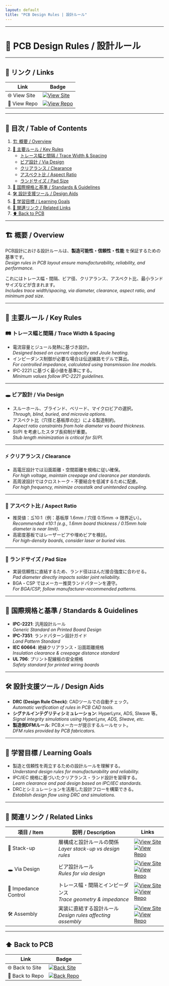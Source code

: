```yaml
---
layout: default
title: "PCB Design Rules | 設計ルール"
---
```


---

# 📏 PCB Design Rules / 設計ルール

---

## 🔗 リンク / Links

| Link | Badge |
|---|---|
| 🌐 View Site | [![View Site](https://img.shields.io/badge/View-Site-brightgreen?logo=githubpages)](https://samizo-aitl.github.io/Edusemi-Plus/Assembly-Integration/PCB/design-rules) |
| 📂 View Repo | [![View Repo](https://img.shields.io/badge/View-Repo-blue?logo=github)](https://github.com/Samizo-AITL/Edusemi-Plus/blob/main/Assembly-Integration/PCB/design-rules.md) |

---

## 📑 目次 / Table of Contents
1. [🏗 概要 / Overview](#-概要--overview)  
2. [🔑 主要ルール / Key Rules](#-主要ルール--key-rules)  
   - [トレース幅と間隔 / Trace Width & Spacing](#-トレース幅と間隔--trace-width--spacing)  
   - [ビア設計 / Via Design](#-ビア設計--via-design)  
   - [クリアランス / Clearance](#-クリアランス--clearance)  
   - [アスペクト比 / Aspect Ratio](#-アスペクト比--aspect-ratio)  
   - [ランドサイズ / Pad Size](#-ランドサイズ--pad-size)  
3. [📏 国際規格と基準 / Standards & Guidelines](#-国際規格と基準--standards--guidelines)  
4. [🛠 設計支援ツール / Design Aids](#-設計支援ツール--design-aids)  
5. [🎯 学習目標 / Learning Goals](#-学習目標--learning-goals)  
6. [🔗 関連リンク / Related Links](#-関連リンク--related-links)  
7. [⬆️ Back to PCB](#️-back-to-pcb)  

---

## 🏗 概要 / Overview
PCB設計における設計ルールは、**製造可能性・信頼性・性能** を保証するための基準です。  
*Design rules in PCB layout ensure manufacturability, reliability, and performance.*  

これにはトレース幅・間隔、ビア径、クリアランス、アスペクト比、最小ランドサイズなどが含まれます。  
*Includes trace width/spacing, via diameter, clearance, aspect ratio, and minimum pad size.*  

---

## 🔑 主要ルール / Key Rules

### 🛤 トレース幅と間隔 / Trace Width & Spacing
- 電流容量とジュール発熱に基づき設計。  
  *Designed based on current capacity and Joule heating.*  
- インピーダンス制御が必要な場合は伝送線路モデルで算出。  
  *For controlled impedance, calculated using transmission line models.*  
- IPC-2221 に基づく最小値を基準にする。  
  *Minimum values follow IPC-2221 guidelines.*  

---

### 🕳 ビア設計 / Via Design
- スルーホール、ブラインド、ベリード、マイクロビアの選択。  
  *Through, blind, buried, and microvia options.*  
- アスペクト比（穴径と基板厚の比）による製造制約。  
  *Aspect ratio constraints from hole diameter vs board thickness.*  
- SI/PI を考慮したスタブ長抑制が重要。  
  *Stub length minimization is critical for SI/PI.*  

---

### ⚡ クリアランス / Clearance
- 高電圧設計では沿面距離・空間距離を規格に従い確保。  
  *For high voltage, maintain creepage and clearance per standards.*  
- 高周波設計ではクロストーク・不要結合を低減するために配慮。  
  *For high frequency, minimize crosstalk and unintended coupling.*  

---

### 📐 アスペクト比 / Aspect Ratio
- 推奨値：≦10:1（例：基板厚 1.6mm / 穴径 0.15mm → 限界近い）。  
  *Recommended ≤10:1 (e.g., 1.6mm board thickness / 0.15mm hole diameter is near limit).*  
- 高密度基板ではレーザービアや埋めビアを検討。  
  *For high-density boards, consider laser or buried vias.*  

---

### 🎯 ランドサイズ / Pad Size
- 実装信頼性に直結するため、ランド径ははんだ接合強度に合わせる。  
  *Pad diameter directly impacts solder joint reliability.*  
- BGA・CSP ではメーカー推奨ランドパターンを遵守。  
  *For BGA/CSP, follow manufacturer-recommended patterns.*  

---

## 📏 国際規格と基準 / Standards & Guidelines
- **IPC-2221**: 汎用設計ルール  
  *Generic Standard on Printed Board Design*  
- **IPC-7351**: ランドパターン設計ガイド  
  *Land Pattern Standard*  
- **IEC 60664**: 絶縁クリアランス・沿面距離規格  
  *Insulation clearance & creepage distance standard*  
- **UL 796**: プリント配線板の安全規格  
  *Safety standard for printed wiring boards*  

---

## 🛠 設計支援ツール / Design Aids
- **DRC (Design Rule Check)**: CADツールでの自動チェック。  
  *Automatic verification of rules in PCB CAD tools.*  
- **シグナルインテグリティシミュレーション**: HyperLynx, ADS, SIwave 等。  
  *Signal integrity simulations using HyperLynx, ADS, SIwave, etc.*  
- **製造側DFMルール**: PCBメーカーが提示するルールセット。  
  *DFM rules provided by PCB fabricators.*  

---

## 🎯 学習目標 / Learning Goals
- 製造と信頼性を両立するための設計ルールを理解する。  
  *Understand design rules for manufacturability and reliability.*  
- IPC/IEC 規格に基づいたクリアランス・ランド設計を習得する。  
  *Learn clearance and pad design based on IPC/IEC standards.*  
- DRCとシミュレーションを活用した設計フローを構築できる。  
  *Establish design flow using DRC and simulations.*  

---

## 🔗 関連リンク / Related Links

| 項目 / Item | 説明 / Description | Links |
|-------------|-------------------|-------|
| 📑 Stack-up | 層構成と設計ルールの関係<br>*Layer stack-up vs design rules* | [![View Site](https://img.shields.io/badge/View-Site-brightgreen?logo=githubpages)](./stackup.md)<br>[![View Repo](https://img.shields.io/badge/View-Repo-blue?logo=github)](../PCB/stackup) |
| 🕳 Via Design | ビア設計ルール<br>*Rules for via design* | [![View Site](https://img.shields.io/badge/View-Site-brightgreen?logo=githubpages)](./via-design.md)<br>[![View Repo](https://img.shields.io/badge/View-Repo-blue?logo=github)](../PCB/via-design) |
| 📏 Impedance Control | トレース幅・間隔とインピーダンス<br>*Trace geometry & impedance* | [![View Site](https://img.shields.io/badge/View-Site-brightgreen?logo=githubpages)](./impedance-control.md)<br>[![View Repo](https://img.shields.io/badge/View-Repo-blue?logo=github)](../PCB/impedance-control) |
| 🛠 Assembly | 実装に直結する設計ルール<br>*Design rules affecting assembly* | [![View Site](https://img.shields.io/badge/View-Site-brightgreen?logo=githubpages)](./assembly.md)<br>[![View Repo](https://img.shields.io/badge/View-Repo-blue?logo=github)](../PCB/assembly) |

---

## ⬆️ Back to PCB

| Link | Badge |
|---|---|
| 🌐 Back to Site | [![Back Site](https://img.shields.io/badge/⬆️%20Back-Site-brightgreen?style=for-the-badge&logo=githubpages)](https://samizo-aitl.github.io/Edusemi-Plus/Assembly-Integration/PCB/) |
| 📂 Back to Repo | [![Back Repo](https://img.shields.io/badge/⬆️%20Back-Repo-blue?style=for-the-badge&logo=github)](https://github.com/Samizo-AITL/Edusemi-Plus/tree/main/Assembly-Integration/PCB) |
